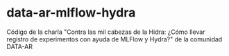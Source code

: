 # data-ar-mlflow-hydra
Código de la charla "Contra las mil cabezas de la Hidra: ¿Cómo llevar registro de experimentos con ayuda de MLFlow y Hydra?" de la comunidad DATA-AR

